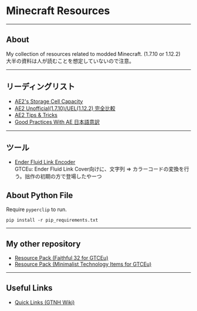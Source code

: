 
# Minecraft Resources

---

## About
My collection of resources related to modded Minecraft. (1.7.10 or 1.12.2)  
大半の資料は人が読むことを想定していないので注意。  

---

## リーディングリスト
- [AE2's Storage Cell Capacity](./AE2_StorageMath.md)
- [AE2 Unofficial(1.7.10)/UEL(1.12.2) 完全比較](./AE3_comparison.md)
- [AE2 Tips & Tricks](./AE2_TipsandTricks.md)
- [Good Practices With AE 日本語意訳](./AE2_GoodPractices.md)

---

## ツール
- [Ender Fluid Link Encoder]()  
    GTCEu: Ender Fluid Link Cover向けに、文字列 => カラーコードの変換を行う。拙作の初期の方で登場したやーつ  

## About Python File
Require ```pyperclip``` to run.  
```
pip install -r pip_requirements.txt
```

---

## My other repository
- [Resource Pack (Faithful 32 for GTCEu)](https://github.com/ElMuTaun/GT-Faithful-32-CEu)
- [Resource Pack (Minimalist Technology Items for GTCEu)](https://github.com/ElMuTaun/Minimalist-Technology-CEu-items)

---

## Useful Links
- [Quick Links (GTNH Wiki)](https://gtnh.miraheze.org/wiki/Quick_Links)
